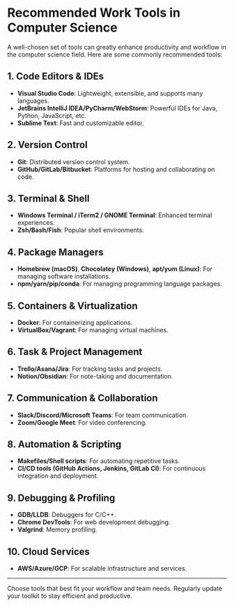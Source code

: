 # Recommended Work Tools in Computer Science

A well-chosen set of tools can greatly enhance productivity and workflow in the computer science field. Here are some commonly recommended tools:

## 1. Code Editors & IDEs
- **Visual Studio Code**: Lightweight, extensible, and supports many languages.
- **JetBrains IntelliJ IDEA/PyCharm/WebStorm**: Powerful IDEs for Java, Python, JavaScript, etc.
- **Sublime Text**: Fast and customizable editor.

## 2. Version Control
- **Git**: Distributed version control system.
- **GitHub/GitLab/Bitbucket**: Platforms for hosting and collaborating on code.

## 3. Terminal & Shell
- **Windows Terminal / iTerm2 / GNOME Terminal**: Enhanced terminal experiences.
- **Zsh/Bash/Fish**: Popular shell environments.

## 4. Package Managers
- **Homebrew (macOS)**, **Chocolatey (Windows)**, **apt/yum (Linux)**: For managing software installations.
- **npm/yarn/pip/conda**: For managing programming language packages.

## 5. Containers & Virtualization
- **Docker**: For containerizing applications.
- **VirtualBox/Vagrant**: For managing virtual machines.

## 6. Task & Project Management
- **Trello/Asana/Jira**: For tracking tasks and projects.
- **Notion/Obsidian**: For note-taking and documentation.

## 7. Communication & Collaboration
- **Slack/Discord/Microsoft Teams**: For team communication.
- **Zoom/Google Meet**: For video conferencing.

## 8. Automation & Scripting
- **Makefiles/Shell scripts**: For automating repetitive tasks.
- **CI/CD tools (GitHub Actions, Jenkins, GitLab CI)**: For continuous integration and deployment.

## 9. Debugging & Profiling
- **GDB/LLDB**: Debuggers for C/C++.
- **Chrome DevTools**: For web development debugging.
- **Valgrind**: Memory profiling.

## 10. Cloud Services
- **AWS/Azure/GCP**: For scalable infrastructure and services.

---

Choose tools that best fit your workflow and team needs. Regularly update your toolkit to stay efficient and productive.